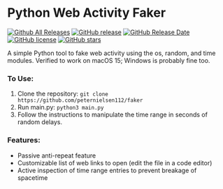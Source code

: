 # Python Web Activity Faker

[![Github All Releases](https://img.shields.io/github/downloads/peternielsen112/faker/total.svg)](https://github.com/peternielsen112/faker/releases)
[![GitHub release](https://img.shields.io/github/release/peternielsen112/faker/all.svg)](https://github.com/peternielsen112/faker/releases)
[![GitHub Release Date](https://img.shields.io/github/release-date-pre/peternielsen112/faker.svg)](https://github.com/peternielsen112/faker/releases)
[![GitHub license](https://img.shields.io/github/license/peternielsen112/faker)](https://github.com/peternielsen112/faker/blob/main/LICENSE)
[![GitHub stars](https://img.shields.io/github/stars/peternielsen112/faker.svg)](https://github.com/peternielsen112/faker/stargazers)

A simple Python tool to fake web activity using the os, random, and time modules. Verified to work on macOS 15; Windows is probably fine too.

### To Use:
1. Clone the repository: `git clone https://github.com/peternielsen112/faker`
2. Run main.py: `python3 main.py`
3. Follow the instructions to manipulate the time range in seconds of random delays.

### Features:
- Passive anti-repeat feature
- Customizable list of web links to open (edit the file in a code editor)
- Active inspection of time range entries to prevent breakage of spacetime
